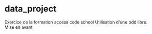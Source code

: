 # data_project

Exercice de la formation access code school
Utilisation d'une bdd libre. Mise en avant
